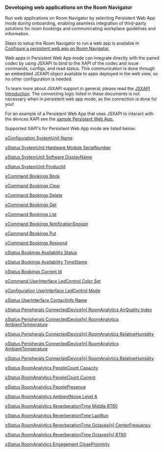 ### Developing web applications on the Room Navigator
Run web applications on Room Navigator by selecting Persistent Web App mode during onboarding, enabling seamless integration of third-party solutions for room bookings and communicating workplace guidelines and information.

Steps to setup the Room Navigator to run a web app is available in [Configure a persistent web app on Room Navigator.](https://help.webex.com/en-us/article/ohq3u6/Configure-a-persistent-web-app-on-Webex-Room-Navigator)

Web apps in Persistent Web App mode can integrate directly with the paired codec by using JSXAPI to bind to the XAPI of the codec and issue commands, configs, and read status. This communication is done through an embedded JSXAPI object available to apps deployed in the web view, so no other configuration is needed.

To learn more about JSXAPI support in general, please read the [JSXAPI Introduction](https://roomos.cisco.com/docs/JSXAPI/Intro.md). The connecting logic listed in these documents is not necessary when in persistent web app mode, as the connection is done for you!

For an example of a Persistent Web App that uses JSXAPI to interact with the devices XAPI see the [sample Persistent Web App.](https://github.com/cisco-ce/roomos-samples/tree/main/navigator/navigator-webapp)

Supported XAPI's for Persistent Web App mode are listed below:

[xConfiguration SystemUnit Name](https://roomos.cisco.com/xapi/Configuration.SystemUnit.Name/)

[xStatus SystemUnit Hardware Module SerialNumber](https://roomos.cisco.com/xapi/Status.SystemUnit.Hardware.Module.SerialNumber/)

[xStatus SystemUnit Software DisplayName](https://roomos.cisco.com/xapi/Status.SystemUnit.Software.DisplayName/)

[xStatus SystemUnit ProductId](https://roomos.cisco.com/xapi/Status.SystemUnit.ProductId/)

[xCommand Bookings Book](https://roomos.cisco.com/xapi/Command.Bookings.Book/)

[xCommand Bookings Clear](https://roomos.cisco.com/xapi/Command.Bookings.Clear/)

[xCommand Bookings Delete](https://roomos.cisco.com/xapi/Command.Bookings.Delete/)

[xCommand Bookings Get](https://roomos.cisco.com/xapi/Command.Bookings.Get/)

[xCommand Bookings List](https://roomos.cisco.com/xapi/Command.Bookings.List/)

[xCommand Bookings NotificationSnooze](https://roomos.cisco.com/xapi/Command.Bookings.NotificationSnooze/)

[xCommand Bookings Put](https://roomos.cisco.com/xapi/Command.Bookings.Put/)

[xCommand Bookings Respond](https://roomos.cisco.com/xapi/Command.Bookings.Respond/)

[xStatus Bookings Availability Status](https://roomos.cisco.com/xapi/Status.Bookings.Availability.Status/)

[xStatus Bookings Availability TimeStamp](https://roomos.cisco.com/xapi/Status.Bookings.Availability.TimeStamp/)

[xStatus Bookings Current Id](https://roomos.cisco.com/xapi/Status.Bookings.Current.Id/)

[xCommand UserInterface LedControl Color Set](https://roomos.cisco.com/xapi/Command.UserInterface.LedControl.Color.Set/)

[xConfiguration UserInterface LedControl Mode](https://roomos.cisco.com/xapi/Configuration.UserInterface.LedControl.Mode/)

[xStatus UserInterface ContactInfo Name](https://roomos.cisco.com/xapi/Status.UserInterface.ContactInfo.Name/)

[xStatus Peripherals ConnectedDevice[n] RoomAnalytics AirQuality Index](https://roomos.cisco.com/xapi/Status.Peripherals.ConnectedDevice[n].RoomAnalytics.AirQuality.Index/)

[xStatus Peripherals ConnectedDevice[n] RoomAnalytics AmbientTemperature](https://roomos.cisco.com/xapi/Status.Peripherals.ConnectedDevice[n].RoomAnalytics.AmbientTemperature/)

[xStatus Peripherals ConnectedDevice[n] RoomAnalytics RelativeHumidity](https://roomos.cisco.com/xapi/Status.Peripherals.ConnectedDevice[n].RoomAnalytics.RelativeHumidity/)

[xStatus Peripherals ConnectedDevice[n] RoomAnalytics AmbientTemperature](https://roomos.cisco.com/xapi/Status.Peripherals.ConnectedDevice[n].RoomAnalytics.AmbientTemperature/)

[xStatus Peripherals ConnectedDevice[n] RoomAnalytics RelativeHumidity](https://roomos.cisco.com/xapi/Status.Peripherals.ConnectedDevice[n].RoomAnalytics.RelativeHumidity/)

[xStatus RoomAnalytics PeopleCount Capacity](https://roomos.cisco.com/xapi/Status.RoomAnalytics.PeopleCount.Capacity/)

[xStatus RoomAnalytics PeopleCount Current](https://roomos.cisco.com/xapi/Status.RoomAnalytics.PeopleCount.Current/)

[xStatus RoomAnalytics PeoplePresence](https://roomos.cisco.com/xapi/Status.RoomAnalytics.PeoplePresence/)

[xStatus RoomAnalytics AmbientNoise Level A](https://roomos.cisco.com/xapi/Status.RoomAnalytics.AmbientNoise.Level.A/)

[xStatus RoomAnalytics ReverberationTime Middle RT60](https://roomos.cisco.com/xapi/Status.RoomAnalytics.ReverberationTime.Middle.RT60/)

[xStatus RoomAnalytics ReverberationTime LastRun](https://roomos.cisco.com/xapi/Status.RoomAnalytics.ReverberationTime.LastRun/)

[xStatus RoomAnalytics ReverberationTime Octaves[n] CenterFrequency](https://roomos.cisco.com/xapi/Status.RoomAnalytics.ReverberationTime.Octaves[n].CenterFrequency/)

[xStatus RoomAnalytics ReverberationTime Octaves[n] RT60](https://roomos.cisco.com/xapi/Status.RoomAnalytics.ReverberationTime.Octaves[n].RT60/)

[xStatus RoomAnalytics Engagement CloseProximity](https://roomos.cisco.com/xapi/Status.RoomAnalytics.Engagement.CloseProximity/)
